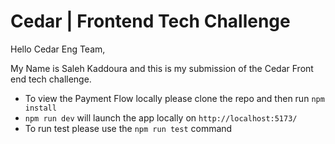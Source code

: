 # Cedar | Frontend Tech Challenge

Hello Cedar Eng Team,

My Name is Saleh Kaddoura and this is my submission of the Cedar Front end tech challenge.

- To view the Payment Flow locally please clone the repo and then run `npm install` 
- `npm run dev` will launch the app locally on `http://localhost:5173/`
- To run test please use the `npm run test` command

